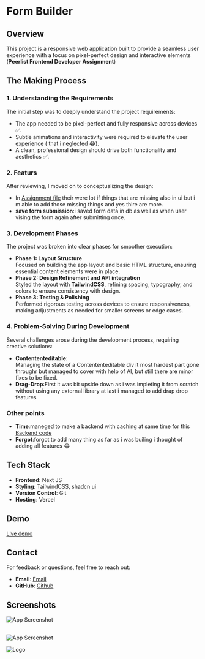 # Form Builder

## Overview  
This project is a responsive web application built to provide a seamless user experience with a focus on pixel-perfect design and interactive elements (**Peerlist Frontend Developer Assignment**)  

## The Making Process  

### 1. **Understanding the Requirements**  
The initial step was to deeply understand the project requirements:  
- The app needed to be pixel-perfect and fully responsive across devices ✅.  
- Subtle animations and interactivity were required to elevate the user experience ( that i neglected 😂).  
- A clean, professional design should drive both functionality and aesthetics ✅.

 
### 2. **Featurs**  
After reviewing, I moved on to conceptualizing the design:    
- In [Assignment file](https://peerlist.notion.site/Peerlist-Frontend-Developer-Assignment-15471d3131a180b3a41ecce6e83e437b) their were lot if things that are missing also in ui but i m able to add those missing things and yes thire are more.
- **save form submission**:i saved form data in db as well as when user vising the form again after submitting once.

### 3. **Development Phases**  
The project was broken into clear phases for smoother execution:  
- **Phase 1: Layout Structure**  
  Focused on building the app layout and basic HTML structure, ensuring essential content elements were in place.  
- **Phase 2: Design Refinement and API integration**  
  Styled the layout with **TailwindCSS**, refining spacing, typography, and colors to ensure consistency with design.  
- **Phase 3: Testing & Polishing**  
  Performed rigorous testing across devices to ensure responsiveness, making adjustments as needed for smaller screens or edge cases.    

### 4. **Problem-Solving During Development**  
Several challenges arose during the development process, requiring creative solutions:  
- **Contententeditable**:  
  Managing the state of a Contententeditable div it most hardest part gone throughr but managed to cover with help of AI, but still there are minor fixes to be fixed.
- **Drag-Drop**:First it was bit upside down as i was impleting it from scratch without using any external library at last i managed to add drap drop features    

### Other points

- **Time**:maneged to make a backend with caching at same time for this [Backend code](https://github.com/babyo77/form-builder-backend)
- **Forgot**:forgot to add many thing as far as i was builing i thought of adding all features 😂

## Tech Stack  

- **Frontend**: Next JS  
- **Styling**: TailwindCSS, shadcn ui  
- **Version Control**: Git  
- **Hosting**: Vercel 


## Demo

[Live demo](https://frombuilder.vercel.app/create)

## Contact  
For feedback or questions, feel free to reach out:  
- **Email**: [Email](devisantosh504@gmail.com)  
- **GitHub**: [Github](https://github.com/your-profile)  

## Screenshots

![App Screenshot](https://us-east-1.tixte.net/uploads/tanmay111-files.tixte.co/Screenshot_2024-12-09_at_7.12.18%E2%80%AFAM.png)

##

![App Screenshot](https://us-east-1.tixte.net/uploads/tanmay111-files.tixte.co/Screenshot_2024-12-09_at_7.14.18%E2%80%AFAM.png)


![Logo](https://frombuilder.vercel.app/favicon.ico)

